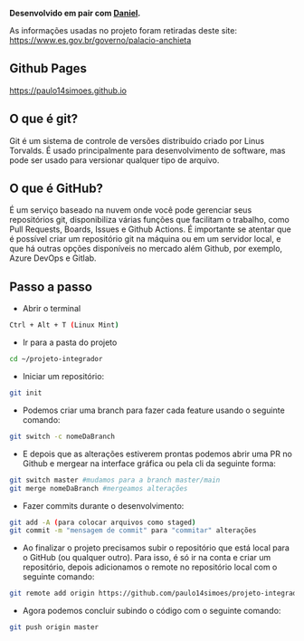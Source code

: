 **Desenvolvido em pair com [Daniel](https://github.com/DS1lva).**

As informações usadas no projeto foram retiradas deste site: https://www.es.gov.br/governo/palacio-anchieta

## Github Pages

https://paulo14simoes.github.io

## O que é git?

Git é um sistema de controle de versões distribuído criado por Linus Torvalds. É usado principalmente para desenvolvimento de software, mas pode ser usado para versionar qualquer tipo de arquivo.


## O que é GitHub?

É um serviço baseado na nuvem onde você pode gerenciar seus repositórios git, disponibiliza várias funções que facilitam o trabalho, como Pull Requests, Boards, Issues e Github Actions. É importante se atentar que é possível criar um repositório git na máquina ou em um servidor local, e que há outras opções disponíveis no mercado além Github, por exemplo, Azure DevOps e Gitlab.


## Passo a passo

* Abrir o terminal

```bash
Ctrl + Alt + T (Linux Mint)
```

* Ir para a pasta do projeto

```bash
cd ~/projeto-integrador
```

* Iniciar um repositório:

```bash
git init
```

* Podemos criar uma branch para fazer cada feature usando o seguinte comando:

```bash
git switch -c nomeDaBranch
```

* E depois que as alterações estiverem prontas podemos abrir uma PR no Github e mergear na interface gráfica ou pela cli da seguinte forma:

```bash
git switch master #mudamos para a branch master/main
git merge nomeDaBranch #mergeamos alterações
```

* Fazer commits durante o desenvolvimento:

```bash
git add -A (para colocar arquivos como staged)
git commit -m "mensagem de commit" para "commitar" alterações
```

* Ao finalizar o projeto precisamos subir o repositório que está local para o GitHub (ou qualquer outro).
Para isso, é só ir na conta e criar um repositório, depois adicionamos o remote no repositório local
com o seguinte comando:

```bash
git remote add origin https://github.com/paulo14simoes/projeto-integrador-iv-a.git
```

* Agora podemos concluir subindo o código com o seguinte comando:

```bash
git push origin master
```
